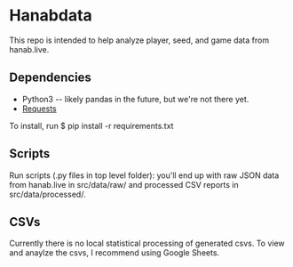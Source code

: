 # Hanabdata

This repo is intended to help analyze player, seed, and game data from hanab.live. 

## Dependencies

- Python3 -- likely pandas in the future, but we're not there yet. 
- [Requests](https://pypi.org/project/requests/)

To install, run
 $ pip install -r requirements.txt


## Scripts 

Run scripts (.py files in top level folder): you'll end up with raw JSON data from hanab.live in src/data/raw/ and processed CSV reports in src/data/processed/. 

## CSVs

Currently there is no local statistical processing of generated csvs. To view and anaylze the csvs, I recommend using Google Sheets.

